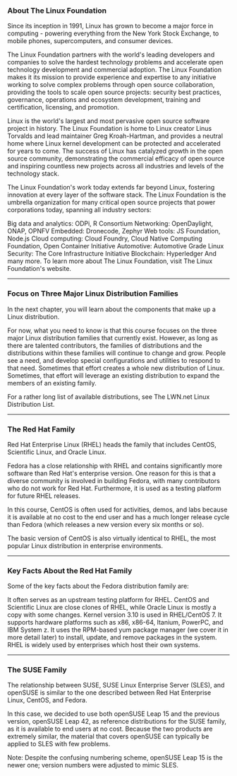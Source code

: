 ### About The Linux Foundation

Since its inception in 1991, Linux has grown to become a major force in computing - powering everything from the New York Stock Exchange, to mobile phones, supercomputers, and consumer devices.

The Linux Foundation partners with the world's leading developers and companies to solve the hardest technology problems and accelerate open technology development and commercial adoption. The Linux Foundation makes it its mission to provide experience and expertise to any initiative working to solve complex problems through open source collaboration, providing the tools to scale open source projects: security best practices, governance, operations and ecosystem development, training and certification, licensing, and promotion.

Linux is the world's largest and most pervasive open source software project in history. The Linux Foundation is home to Linux creator Linus Torvalds and lead maintainer Greg Kroah-Hartman, and provides a neutral home where Linux kernel development can be protected and accelerated for years to come. The success of Linux has catalyzed growth in the open source community, demonstrating the commercial efficacy of open source and inspiring countless new projects across all industries and levels of the technology stack.

The Linux Foundation's work today extends far beyond Linux, fostering innovation at every layer of the software stack. The Linux Foundation is the umbrella organization for many critical open source projects that power corporations today, spanning all industry sectors:

Big data and analytics: ODPi, R Consortium
Networking: OpenDaylight, ONAP, OPNFV
Embedded: Dronecode, Zephyr
Web tools: JS Foundation, Node.js
Cloud computing: Cloud Foundry, Cloud Native Computing Foundation, Open Container Initiative
Automotive: Automotive Grade Linux
Security: The Core Infrastructure Initiative
Blockchain: Hyperledger
And many more.
To learn more about The Linux Foundation, visit The Linux Foundation's website.


---
### Focus on Three Major Linux Distribution Families

In the next chapter, you will learn about the components that make up a Linux distribution.

For now, what you need to know is that this course focuses on the three major Linux distribution families that currently exist. However, as long as there are talented contributors, the families of distributions and the distributions within these families will continue to change and grow. People see a need, and develop special configurations and utilities to respond to that need. Sometimes that effort creates a whole new distribution of Linux. Sometimes, that effort will leverage an existing distribution to expand the members of an existing family.

For a rather long list of available distributions, see The LWN.net Linux Distribution List.

---

### The Red Hat Family

Red Hat Enterprise Linux (RHEL) heads the family that includes CentOS, Scientific Linux, and Oracle Linux.

Fedora has a close relationship with RHEL and contains significantly more software than Red Hat's enterprise version. One reason for this is that a diverse community is involved in building Fedora, with many contributors who do not work for Red Hat. Furthermore, it is used as a testing platform for future RHEL releases.

In this course, CentOS is often used for activities, demos, and labs because it is available at no cost to the end user and has a much longer release cycle than Fedora (which releases a new version every six months or so).

The basic version of CentOS is also virtually identical to RHEL, the most popular Linux distribution in enterprise environments.


---

### Key Facts About the Red Hat Family

Some of the key facts about the Fedora distribution family are:

It often serves as an upstream testing platform for RHEL.
CentOS and Scientific Linux are close clones of RHEL, while Oracle Linux is mostly a copy with some changes.
Kernel version 3.10 is used in RHEL/CentOS 7.
It supports hardware platforms such as x86, x86-64, Itanium, PowerPC, and IBM System z.
It uses the RPM-based yum package manager (we cover it in more detail later) to install, update, and remove packages in the system.
RHEL is widely used by enterprises which host their own systems.

---

### The SUSE Family

The relationship between SUSE, SUSE Linux Enterprise Server (SLES), and openSUSE is similar to the one described between Red Hat Enterprise Linux, CentOS, and Fedora.

In this case, we decided to use both openSUSE Leap 15 and the previous version, openSUSE Leap 42, as reference distributions for the SUSE family, as it is available to end users at no cost. Because the two products are extremely similar, the material that covers openSUSE can typically be applied to SLES with few problems.

Note: Despite the confusing numbering scheme, openSUSE Leap 15 is the newer one; version numbers were adjusted to mimic SLES.

